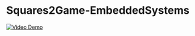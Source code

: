 # Squares2Game-EmbeddedSystems

[![Video Demo](https://scontent.fsjj1-1.fna.fbcdn.net/v/t1.15752-9/208381721_800736633913028_7030463145234127234_n.png?_nc_cat=104&ccb=1-3&_nc_sid=ae9488&_nc_ohc=wGdyrew1i4UAX8obVM5&_nc_ht=scontent.fsjj1-1.fna&oh=4116d09e47708e0671cf6e84360d11be&oe=60E0BE00)](https://www.youtube.com/watch?v=E5olWNdXaGw)
